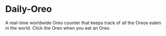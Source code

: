 # Daily-Oreo
A real-time worldwide Oreo counter that keeps track of all the Oreos eaten in the world. Click the Oreo when you eat an Oreo.
